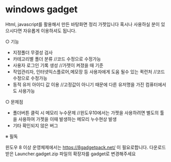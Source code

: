 # windows gadget

Html, javascript를 활용해서 만든 바탕화면 정리 가젯입니다
혹시나 사용하실 분이 있으시다면 자유롭게 이용하셔도 됩니다.

○ 기능
  - 지정폴더 무결성 검사
  - 카테고리별 폴더 분류           //코드 수정으로 수정가능
  - 사용자 로그인 기록 생성        //가젯이 켜졌을 때 기준
  - 작업관리자, 인터넷익스플로어,메모장 등 사용자에게 도움 될수 있는 퀵런처           //코드 수정으로 수정가능
  - 동적 유저 아이디 값 이용               //고정값이 아니기 때문에 다른 유저명을 가진 컴퓨터에서도 사용가능

○ 문제점
- 폴더버튼 클릭 시 메모리 누수문제            //윈도우10에서는 가젯을 사용하려면 별도의 툴을 사용하여 가젯을  이때 발생하는 메모리 누수현상 발생
- 기타 확인되지 않은 버그

※ 필독

윈도우 8 이상 운영체제에서는 https://8gadgetpack.net/ 이 필요로합니다.
다운로드 받은 Launcher.gadget.zip 파일의 확장자를 gadget로 변경해주세요
